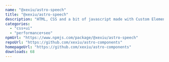 ```yaml
---
name: "@xexiu/astro-speech"
title: "@xexiu/astro-speech"
description: "HTML, CSS and a bit of javascript made with Custom Elements astro-speech for Astro."
categories:
  - "css+ui"
  - "performance+seo"
npmUrl: "https://www.npmjs.com/package/@xexiu/astro-speech"
repoUrl: "https://github.com/xexiu/astro-components"
homepageUrl: "https://github.com/xexiu/astro-components"
downloads: 68
---
```

